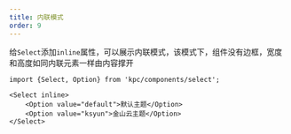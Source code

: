 ```yaml
---
title: 内联模式
order: 9
---
```


给`Select`添加`inline`属性，可以展示内联模式，该模式下，组件没有边框，宽度和高度如同内联元素一样由内容撑开

```vdt
import {Select, Option} from 'kpc/components/select';

<Select inline>
    <Option value="default">默认主题</Option>
    <Option value="ksyun">金山云主题</Option>
</Select>
```
